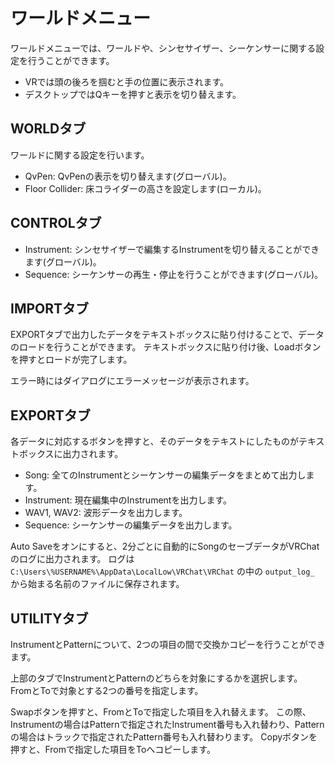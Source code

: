 # ワールドメニュー

ワールドメニューでは、ワールドや、シンセサイザー、シーケンサーに関する設定を行うことができます。

* VRでは頭の後ろを掴むと手の位置に表示されます。
* デスクトップではQキーを押すと表示を切り替えます。

## WORLDタブ

ワールドに関する設定を行います。

* QvPen: QvPenの表示を切り替えます(グローバル)。
* Floor Collider: 床コライダーの高さを設定します(ローカル)。

## CONTROLタブ

* Instrument: シンセサイザーで編集するInstrumentを切り替えることができます(グローバル)。
* Sequence: シーケンサーの再生・停止を行うことができます(グローバル)。

## IMPORTタブ

EXPORTタブで出力したデータをテキストボックスに貼り付けることで、データのロードを行うことができます。
テキストボックスに貼り付け後、Loadボタンを押すとロードが完了します。

エラー時にはダイアログにエラーメッセージが表示されます。

## EXPORTタブ

各データに対応するボタンを押すと、そのデータをテキストにしたものがテキストボックスに出力されます。

* Song: 全てのInstrumentとシーケンサーの編集データをまとめて出力します。
* Instrument: 現在編集中のInstrumentを出力します。
* WAV1, WAV2: 波形データを出力します。
* Sequence: シーケンサーの編集データを出力します。

Auto Saveをオンにすると、2分ごとに自動的にSongのセーブデータがVRChatのログに出力されます。
ログは `C:\Users\%USERNAME%\AppData\LocalLow\VRChat\VRChat` の中の `output_log_` から始まる名前のファイルに保存されます。

## UTILITYタブ

InstrumentとPatternについて、2つの項目の間で交換かコピーを行うことができます。

上部のタブでInstrumentとPatternのどちらを対象にするかを選択します。
FromとToで対象とする2つの番号を指定します。

Swapボタンを押すと、FromとToで指定した項目を入れ替えます。
この際、Instrumentの場合はPatternで指定されたInstrument番号も入れ替わり、Patternの場合はトラックで指定されたPattern番号も入れ替わります。
Copyボタンを押すと、Fromで指定した項目をToへコピーします。
